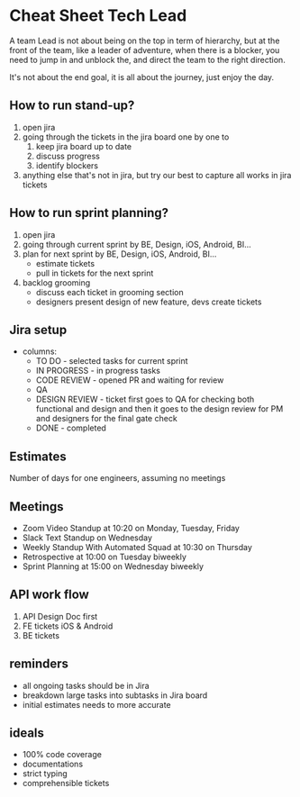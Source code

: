 # Cheat Sheet Tech Lead

A team Lead is not about being on the top in term of hierarchy, but at the front of the team,  like a leader of adventure, when there is a blocker, you need to jump in and unblock the, and direct the team to the right direction.

It's not about the end goal, it is all about the journey, just enjoy the day.

## How to run stand-up?

1. open jira
1. going through the tickets in the jira board one by one to
   1. keep jira board up to date
   1. discuss progress
   1. identify blockers
1. anything else that's not in jira, but try our best to capture all works in jira tickets

## How to run sprint planning?

1. open jira
1. going through current sprint by BE, Design, iOS, Android, BI...
1. plan for next sprint by BE, Design, iOS, Android, BI...
   - estimate tickets
   - pull in tickets for the next sprint
1. backlog grooming
   - discuss each ticket in grooming section
   - designers present design of new feature, devs create tickets

## Jira setup

- columns:
  - TO DO - selected tasks for current sprint
  - IN PROGRESS - in progress tasks
  - CODE REVIEW - opened PR and waiting for review
  - QA
  - DESIGN REVIEW - ticket first goes to QA for checking both functional and design and then it goes to the design review for PM and designers for the final gate check
  - DONE - completed

## Estimates

Number of days for one engineers, assuming no meetings

## Meetings

- Zoom Video Standup at 10:20 on Monday, Tuesday, Friday
- Slack Text Standup on Wednesday
- Weekly Standup With Automated Squad at 10:30 on Thursday
- Retrospective at 10:00 on Tuesday biweekly
- Sprint Planning at 15:00 on Wednesday biweekly

## API work flow

1. API Design Doc first
1. FE tickets iOS & Android
1. BE tickets

## reminders

- all ongoing tasks should be in Jira
- breakdown large tasks into subtasks in Jira board
- initial estimates needs to more accurate

## ideals

- 100% code coverage
- documentations
- strict typing
- comprehensible tickets
